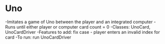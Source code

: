 # Uno

  -Imitates a game of Uno between the player and an integrated computer
  -Runs until either player or computer card count = 0
  -Classes: UnoCard, UnoCardDriver
  -Features to add: fix case - player enters an invalid index for card
  -To run: run UnoCardDriver
